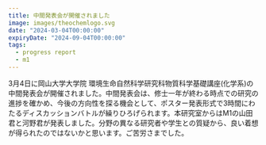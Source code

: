 ```yaml
---
title: 中間発表会が開催されました
image: images/theochemlogo.svg
date: "2024-03-04T00:00:00"
expiryDate: "2024-09-04T00:00:00"
tags:
  - progress report
  - m1
---
```

3月4日に岡山大学大学院 環境生命自然科学研究科物質科学基礎講座(化学系)の中間発表会が開催されました。中間発表会は、修士一年が終わる時点での研究の進捗を確かめ、今後の方向性を探る機会として、ポスター発表形式で3時間にわたるディスカッションバトルが繰りひろげられます。本研究室からはM1の山田君と河野君が発表しました。分野の異なる研究者や学生との質疑から、良い着想が得られたのではないかと思います。ご苦労さまでした。